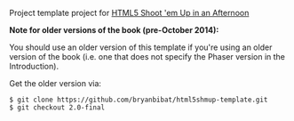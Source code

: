 Project template project for [HTML5 Shoot 'em Up in an Afternoon](https://leanpub.com/html5shootemupinanafternoon)

**Note for older versions of the book (pre-October 2014):**

You should use an older version of this template if you're using an older version of the book (i.e. one that does not specify the Phaser version in the Introduction).

Get the older version via:

    $ git clone https://github.com/bryanbibat/html5shmup-template.git
    $ git checkout 2.0-final
